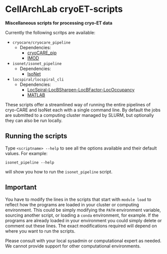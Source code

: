 # CellArchLab cryoET-scripts
**Miscellaneous scripts for processing cryo-ET data**

Currently the following scritps are available:

* `cryocare/cryocare_pipeline`
  - Dependencies:
    - [cryoCARE_pip](https://github.com/juglab/cryoCARE_pip)
    - [IMOD](https://bio3d.colorado.edu/imod/)
* `isonet/isonet_pipeline`
  - Dependencies:
    - [IsoNet](https://github.com/IsoNet-cryoET/IsoNet)
* `locspiral/locspiral_cli`
  - Dependencies:
    - [LocSpiral-LocBSharpen-LocBFactor-LocOccupancy](https://github.com/1aviervargas/LocSpiral-LocBSharpen-LocBFactor-LocOccupancy/)
    - [MATLAB](https://ch.mathworks.com/products/matlab.html) 

These scripts offer a streamlined way of running the entire pipelines of cryo-CARE and IsoNet each with a single command line. By default the jobs are submitted to a computing cluster managed by SLURM, but optionally they can also be run locally.

## Running the scripts ##
Type `<scriptname> --help` to see all the options available and their default values. For example:
```
isonet_pipeline --help
```
will show you how to run the `isonet_pipeline` script.

## Important ##
You have to modify the lines in the scripts that start with `module load` to reflect how the programs are loaded in your cluster or computing environment. This could be simply modifying the `PATH` environment variable, sourcing another script, or loading a `conda` environment, for example. If the programs are already loaded in your environment you could simply delete or comment out these lines. The exact modifications required will depend on where you want to run the scripts.

Please consult with your local sysadmin or computational expert as needed. We cannot provide support for other computational environments.
